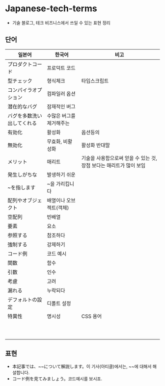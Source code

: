 # Japanese-tech-terms
* 기술 블로그, 테크 비즈니스에서 쓰일 수 있는 표현 정리

## 단어 

|일본어|한국어|비고|
|--|--|--|
|プロダクトコード|프로덕트 코드||
|型チェック|형식체크|타입스크립트|
|コンパイラオプション|컴파일러 옵션|| 
|潜在的なバグ|잠재적인 버그|
|バグを多数洗い出してくれる|수많은 버그를 제거해주는|
|有効化|활성화|옵션등의
|無効化|무효화, 비활성화|활성화 반대말
|メリット|매리트|기술을 사용함으로써 얻을 수 있는 것, 장점 보다는 매리트가 많이 보임
|発生しがちな|발생하기 쉬운|
|~を指します|~을 가리킵니다|
|配列やオブジェクト|배열이나 오브젝트(객체)|
|空配列|빈배열
|要素|요소|
|参照する|참조하다
|強制する|강제하기
|コード例|코드 예시
|関数|함수
|引数|인수
|考慮|고려
|漏れる|누락되다
|デフォルトの設定|디폴트 설정
|特異性|명시성|CSS 용어
||
||
||
||
||
||
||
||
||
||

## 표현

* 本記事では、~~について解説します。이 기사(아티클)에서는, ~~에 대해서 해설합니다.
* コード例を見てみましょう。코드예시를 보시죠.
